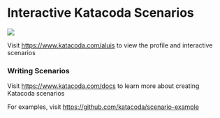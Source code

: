 # Interactive Katacoda Scenarios

[![](http://shields.katacoda.com/katacoda/aluis/count.svg)](https://www.katacoda.com/aluis "Get your profile on Katacoda.com")

Visit https://www.katacoda.com/aluis to view the profile and interactive scenarios

### Writing Scenarios
Visit https://www.katacoda.com/docs to learn more about creating Katacoda scenarios

For examples, visit https://github.com/katacoda/scenario-example
